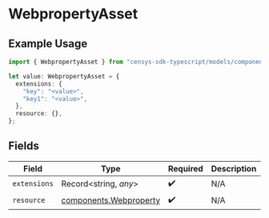 # WebpropertyAsset

## Example Usage

```typescript
import { WebpropertyAsset } from "censys-sdk-typescript/models/components";

let value: WebpropertyAsset = {
  extensions: {
    "key": "<value>",
    "key1": "<value>",
  },
  resource: {},
};
```

## Fields

| Field                                                            | Type                                                             | Required                                                         | Description                                                      |
| ---------------------------------------------------------------- | ---------------------------------------------------------------- | ---------------------------------------------------------------- | ---------------------------------------------------------------- |
| `extensions`                                                     | Record<string, *any*>                                            | :heavy_check_mark:                                               | N/A                                                              |
| `resource`                                                       | [components.Webproperty](../../models/components/webproperty.md) | :heavy_check_mark:                                               | N/A                                                              |
